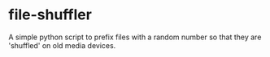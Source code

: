 # file-shuffler
A simple python script to prefix files with a random number so that they are 'shuffled' on old media devices.
